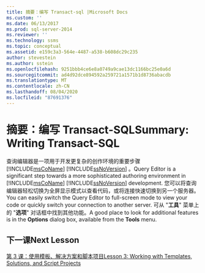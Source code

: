 ```yaml
---
title: 摘要：编写 Transact-sql |Microsoft Docs
ms.custom: ''
ms.date: 06/13/2017
ms.prod: sql-server-2014
ms.reviewer: ''
ms.technology: ssms
ms.topic: conceptual
ms.assetid: e159c3a3-564e-4487-a538-b608dc29c235
author: stevestein
ms.author: sstein
ms.openlocfilehash: 9251bbb4ce6e8a0749a9cae13dc1166bc25e0a6d
ms.sourcegitcommit: ad4d92dce894592a259721a1571b1d8736abacdb
ms.translationtype: MT
ms.contentlocale: zh-CN
ms.lasthandoff: 08/04/2020
ms.locfileid: "87691376"
---
```

# <a name="summary-writing-transact-sql"></a><span data-ttu-id="7af9f-102">摘要：编写 Transact-SQL</span><span class="sxs-lookup"><span data-stu-id="7af9f-102">Summary: Writing Transact-SQL</span></span>
  <span data-ttu-id="7af9f-103">查询编辑器是一项用于开发更复杂的创作环境的重要步骤 [!INCLUDE[msCoName](../includes/msconame-md.md)] [!INCLUDE[ssNoVersion](../includes/ssnoversion-md.md)] 。</span><span class="sxs-lookup"><span data-stu-id="7af9f-103">Query Editor is a significant step towards a more sophisticated authoring environment in [!INCLUDE[msCoName](../includes/msconame-md.md)] [!INCLUDE[ssNoVersion](../includes/ssnoversion-md.md)] development.</span></span> <span data-ttu-id="7af9f-104">您可以将查询编辑器轻松切换为全屏显示模式以查看代码，或将连接快速切换到另一个服务器。</span><span class="sxs-lookup"><span data-stu-id="7af9f-104">You can easily switch the Query Editor to full-screen mode to view your code or quickly switch your connection to another server.</span></span> <span data-ttu-id="7af9f-105">可从 "**工具**" 菜单上的 "**选项**" 对话框中找到其他功能。</span><span class="sxs-lookup"><span data-stu-id="7af9f-105">A good place to look for additional features is in the **Options** dialog box, available from the **Tools** menu.</span></span>  
  
## <a name="next-lesson"></a><span data-ttu-id="7af9f-106">下一课</span><span class="sxs-lookup"><span data-stu-id="7af9f-106">Next Lesson</span></span>  
 [<span data-ttu-id="7af9f-107">第 3 课：使用模板、解决方案和脚本项目</span><span class="sxs-lookup"><span data-stu-id="7af9f-107">Lesson 3: Working with Templates, Solutions, and Script Projects</span></span>](../ssms/tutorials/lesson-3-working-with-templates-solutions-and-script-projects.md)  
  
  
